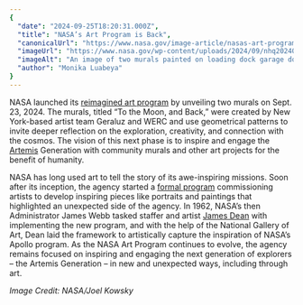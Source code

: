 ```yaml
---
{
  "date": "2024-09-25T18:20:31.000Z",
  "title": "NASA’s Art Program is Back",
  "canonicalUrl": "https://www.nasa.gov/image-article/nasas-art-program-is-back/",
  "imageUrl": "https://www.nasa.gov/wp-content/uploads/2024/09/nhq202409240001orig.jpg",
  "imageAlt": "An image of two murals painted on loading dock garage doors. The murals include bold, bright colors and geometric shapes. The image to the left features Earth with a satellite that features the NASA logo. The mural on the right has an image of a child in an astronaut suit playing with toys.",
  "author": "Monika Luabeya"
}
---
```


NASA launched its [reimagined art program](https://www.nasa.gov/general/nasa-relaunches-art-program-with-space-themed-murals/) by unveiling two murals on Sept. 23, 2024. The murals, titled “To the Moon, and Back,” were created by New York-based artist team Geraluz and WERC and use geometrical patterns to invite deeper reflection on the exploration, creativity, and connection with the cosmos. The vision of this next phase is to inspire and engage the [Artemis](https://www.nasa.gov/feature/artemis/) Generation with community murals and other art projects for the benefit of humanity.

NASA has long used art to tell the story of its awe-inspiring missions. Soon after its inception, the agency started a [formal program](https://www.nasa.gov/history/nasa-and-art/) commissioning artists to develop inspiring pieces like portraits and paintings that highlighted an unexpected side of the agency. In 1962, NASA’s then Administrator James Webb tasked staffer and artist [James Dean](https://www.nasa.gov/general/a-different-perspective-remembering-james-dean-founder-of-the-nasa-art-program/) with implementing the new program, and with the help of the National Gallery of Art, Dean laid the framework to artistically capture the inspiration of NASA’s Apollo program. As the NASA Art Program continues to evolve, the agency remains focused on inspiring and engaging the next generation of explorers – the Artemis Generation – in new and unexpected ways, including through art.

_Image Credit: NASA/Joel Kowsky_
